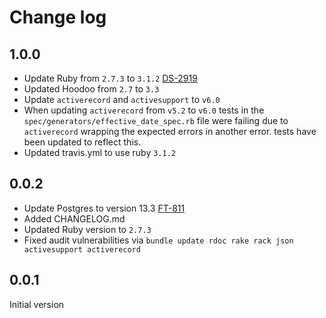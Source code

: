 # Change log

## 1.0.0

- Update Ruby from `2.7.3` to `3.1.2` [DS-2919](https://loyaltynz.atlassian.net/browse/FT-2919)
- Updated Hoodoo from `2.7` to `3.3`
- Update `activerecord` and `activesupport` to `v6.0`
- When updating `activerecord` from `v5.2` to `v6.0` tests in the `spec/generators/effective_date_spec.rb`
  file were failing due to `activerecord` wrapping the expected errors in another error. tests have
  been updated to reflect this.
- Updated travis.yml to use ruby `3.1.2`

## 0.0.2

- Update Postgres to version 13.3 [FT-811](https://loyaltynz.atlassian.net/browse/FT-811)
- Added CHANGELOG.md
- Updated Ruby version to `2.7.3`
- Fixed audit vulnerabilities via `bundle update rdoc rake rack json activesupport activerecord`
## 0.0.1

Initial version